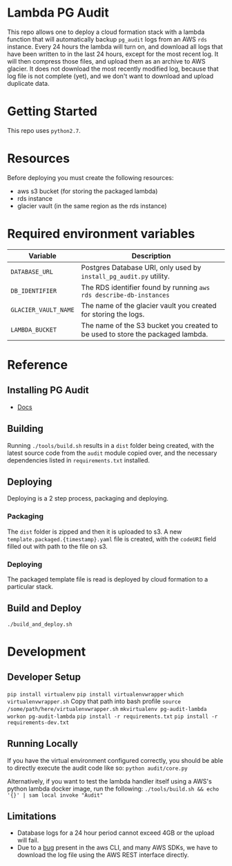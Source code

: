 # Lambda PG Audit

This repo allows one to deploy a cloud formation stack with a lambda function that will automatically backup `pg_audit` logs from an AWS `rds` instance. Every 24 hours the lambda will turn on, and download all logs that have been written to in the last 24 hours, except for the most recent log. It will then compress those files, and upload them as an archive to AWS glacier. It does not download the most recently modified log, because that log file is not complete (yet), and we don't want to download and upload duplicate data.

# Getting Started
This repo uses `python2.7`.

# Resources
Before deploying you must create the following resources:
- aws s3 bucket (for storing the packaged lambda)
- rds instance
- glacier vault (in the same region as the rds instance)

# Required environment variables
| Variable | Description |
| --- | --- |
| `DATABASE_URL` | Postgres Database URI, only used by `install_pg_audit.py` utility. |
| `DB_IDENTIFIER` | The RDS identifier found by running `aws rds describe-db-instances` |
| `GLACIER_VAULT_NAME` | The name of the glacier vault you created for storing the logs. |
| `LAMBDA_BUCKET` | The name of the S3 bucket you created to be used to store the packaged lambda. |


# Reference

## Installing PG Audit
- [Docs](/docs/pg_audit_setup)

## Building
Running `./tools/build.sh` results in a `dist` folder being created, with the latest source code from the `audit` module copied over, and the necessary dependencies listed in `requirements.txt` installed.

## Deploying
Deploying is a 2 step process, packaging and deploying.

### Packaging
The `dist` folder is zipped and then it is uploaded to s3. A new `template.packaged.{timestamp}.yaml` file is created, with the `codeURI` field filled out with path to the file on s3.

### Deploying
The packaged template file is read is deployed by cloud formation to a particular stack.

## Build and Deploy
`./build_and_deploy.sh`

# Development

## Developer Setup
`pip install virtualenv`
`pip install virtualenvwrapper`
`which virtualenvwrapper.sh`
Copy that path into bash profile
`source /some/path/here/virtualenvwrapper.sh`
`mkvirtualenv pg-audit-lambda`
`workon pg-audit-lambda`
`pip install -r requirements.txt`
`pip install -r requirements-dev.txt`

## Running Locally
If you have the virtual environment configured correctly, you should be able to directly execute the audit code like so:
`python audit/core.py`

Alternatively, if you want to test the lambda handler itself using a AWS's python lambda docker image, run the following:
`./tools/build.sh && echo '{}' | sam local invoke "Audit"`


## Limitations
- Database logs for a 24 hour period cannot exceed 4GB or the upload will fail.
- Due to a [bug](https://github.com/aws/aws-sdk-net/issues/921#issuecomment-381540115) present in the aws CLI, and many AWS SDKs, we have to download the log file using the AWS REST interface directly.
